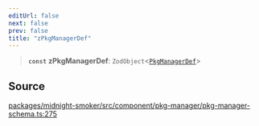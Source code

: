 ```yaml
---
editUrl: false
next: false
prev: false
title: "zPkgManagerDef"
---
```


> **`const`** **zPkgManagerDef**: `ZodObject`\<[`PkgManagerDef`](/api/midnight-smoker/midnight-smoker/pkg-manager/type-aliases/pkgmanagerdef/)\>

## Source

[packages/midnight-smoker/src/component/pkg-manager/pkg-manager-schema.ts:275](https://github.com/boneskull/midnight-smoker/blob/417858b/packages/midnight-smoker/src/component/pkg-manager/pkg-manager-schema.ts#L275)
